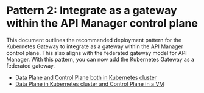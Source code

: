 # Pattern 2: Integrate as a gateway within the API Manager control plane

This document outlines the recommended deployment pattern for the Kubernetes Gateway to integrate as a gateway within the API Manager control plane.
This also aligns with the federated gateway model for API Manager. With this pattern, you can now add the Kubernetes Gateway as a federated gateway.

* [Data Plane and Control Plane both in Kubernetes cluster](../../setup/deployment/apk-as-gateway-in-apim-deployment-patterns-k8s.md)
* [Data Plane in Kubernetes cluster and Control Plane in a VM](../../setup/deployment/apk-as-gateway-in-apim-deployment-patterns-vm.md)
